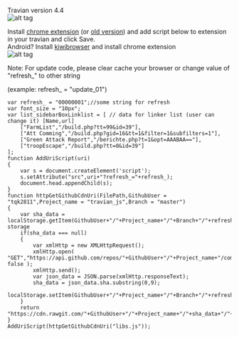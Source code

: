 Travian version 4.4  
![alt tag](https://cdn.rawgit.com/tqk2811/travian_js/989b6cd2/demo.png)

Install [chrome extension](https://chrome.google.com/webstore/detail/ddbjnfjiigjmcpcpkmhogomapikjbjdk) (or [old version](https://chrome.google.com/webstore/detail/poakhlngfciodnhlhhgnaaelnpjljija)) and add script below to extension in your travian and click Save.  
Android? Install [kiwibrowser](https://play.google.com/store/apps/details?id=com.kiwibrowser.browser) and install chrome extension  
![alt tag](https://cdn.rawgit.com/tqk2811/travian_js/24405543/example.png)

Note: For update code, please clear cache your browser or change value of "refresh_" to other string 

(example: refresh_ = "update_01")

```
var refresh_ = "00000001";//some string for refresh
var font_size = "10px";
var list_sidebarBoxLinklist = [ // data for linker list (user can change it) [Name,url]
    ["FarmList","/build.php?tt=99&id=39"],
    ["Att Comming","/build.php?gid=16&tt=1&filter=1&subfilters=1"],
    ["Green Attack Report","/berichte.php?t=1&opt=AAABAA=="],
    ["troopEscape","/build.php?tt=0&id=39"]
];
function AddUriScript(uri)
{
    var s = document.createElement('script');
    s.setAttribute("src",uri+"?refresh_="+refresh_);
    document.head.appendChild(s);
}
function httpGetGithubCdnUri(FilePath,GithubUser = "tqk2811",Project_name = "travian_js",Branch = "master")
{    
    var sha_data = localStorage.getItem(GithubUser+"/"+Project_name+"/"+Branch+"/"+refresh_);//Check storage
    if(sha_data === null)
    {
        var xmlHttp = new XMLHttpRequest();
        xmlHttp.open( "GET","https://api.github.com/repos/"+GithubUser+"/"+Project_name+"/commits/"+Branch, false );
        xmlHttp.send();		
        var json_data = JSON.parse(xmlHttp.responseText);		
        sha_data = json_data.sha.substring(0,9);
        localStorage.setItem(GithubUser+"/"+Project_name+"/"+Branch+"/"+refresh_,sha_data);
    }
    return "https://cdn.rawgit.com/"+GithubUser+"/"+Project_name+"/"+sha_data+"/"+FilePath;
}
AddUriScript(httpGetGithubCdnUri("libs.js"));
```

